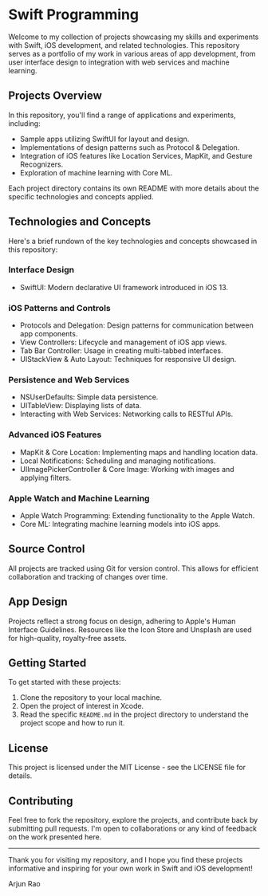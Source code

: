 # Swift Programming

Welcome to my collection of projects showcasing my skills and experiments with Swift, iOS development, and related technologies. This repository serves as a portfolio of my work in various areas of app development, from user interface design to integration with web services and machine learning.

## Projects Overview

In this repository, you'll find a range of applications and experiments, including:

- Sample apps utilizing SwiftUI for layout and design.
- Implementations of design patterns such as Protocol & Delegation.
- Integration of iOS features like Location Services, MapKit, and Gesture Recognizers.
- Exploration of machine learning with Core ML.

Each project directory contains its own README with more details about the specific technologies and concepts applied.

## Technologies and Concepts

Here's a brief rundown of the key technologies and concepts showcased in this repository:

### Interface Design

- SwiftUI: Modern declarative UI framework introduced in iOS 13.

### iOS Patterns and Controls

- Protocols and Delegation: Design patterns for communication between app components.
- View Controllers: Lifecycle and management of iOS app views.
- Tab Bar Controller: Usage in creating multi-tabbed interfaces.
- UIStackView & Auto Layout: Techniques for responsive UI design.

### Persistence and Web Services

- NSUserDefaults: Simple data persistence.
- UITableView: Displaying lists of data.
- Interacting with Web Services: Networking calls to RESTful APIs.

### Advanced iOS Features

- MapKit & Core Location: Implementing maps and handling location data.
- Local Notifications: Scheduling and managing notifications.
- UIImagePickerController & Core Image: Working with images and applying filters.

### Apple Watch and Machine Learning

- Apple Watch Programming: Extending functionality to the Apple Watch.
- Core ML: Integrating machine learning models into iOS apps.

## Source Control

All projects are tracked using Git for version control. This allows for efficient collaboration and tracking of changes over time.

## App Design

Projects reflect a strong focus on design, adhering to Apple's Human Interface Guidelines. Resources like the Icon Store and Unsplash are used for high-quality, royalty-free assets.

## Getting Started

To get started with these projects:

1. Clone the repository to your local machine.
2. Open the project of interest in Xcode.
3. Read the specific `README.md` in the project directory to understand the project scope and how to run it.

## License

This project is licensed under the MIT License - see the LICENSE file for details.

## Contributing

Feel free to fork the repository, explore the projects, and contribute back by submitting pull requests. I'm open to collaborations or any kind of feedback on the work presented here.

---

Thank you for visiting my repository, and I hope you find these projects informative and inspiring for your own work in Swift and iOS development!

Arjun Rao

